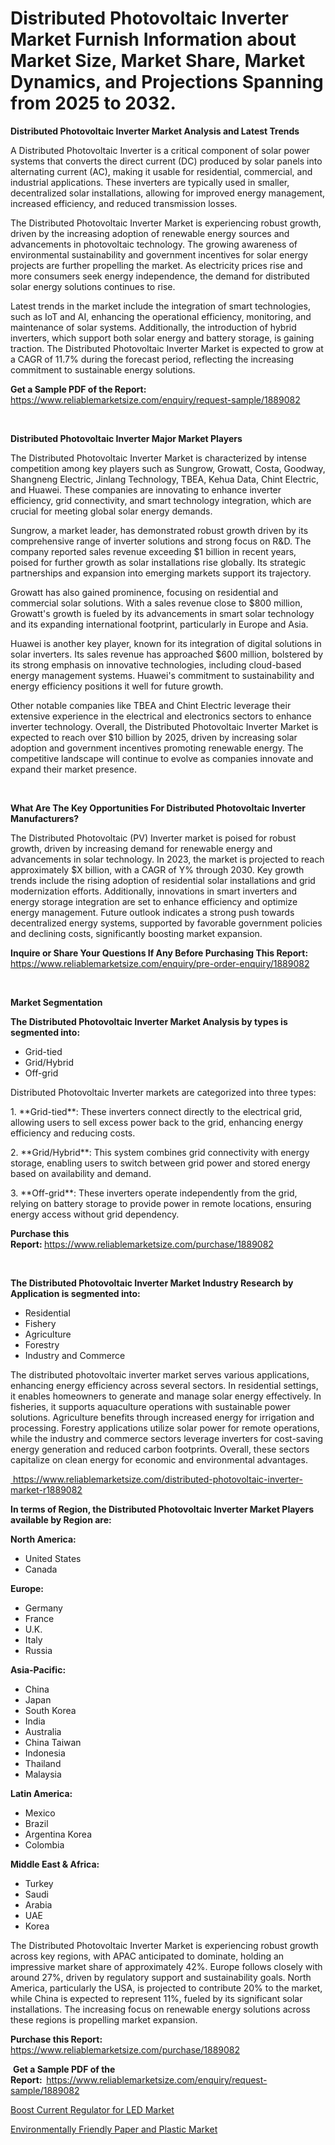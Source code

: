 <p><h1>Distributed Photovoltaic Inverter Market Furnish Information about Market Size, Market Share, Market Dynamics, and Projections Spanning from 2025 to 2032.</h1></p><p><strong>Distributed Photovoltaic Inverter Market Analysis and Latest Trends</strong></p>
<p><p>A Distributed Photovoltaic Inverter is a critical component of solar power systems that converts the direct current (DC) produced by solar panels into alternating current (AC), making it usable for residential, commercial, and industrial applications. These inverters are typically used in smaller, decentralized solar installations, allowing for improved energy management, increased efficiency, and reduced transmission losses.</p><p>The Distributed Photovoltaic Inverter Market is experiencing robust growth, driven by the increasing adoption of renewable energy sources and advancements in photovoltaic technology. The growing awareness of environmental sustainability and government incentives for solar energy projects are further propelling the market. As electricity prices rise and more consumers seek energy independence, the demand for distributed solar energy solutions continues to rise.</p><p>Latest trends in the market include the integration of smart technologies, such as IoT and AI, enhancing the operational efficiency, monitoring, and maintenance of solar systems. Additionally, the introduction of hybrid inverters, which support both solar energy and battery storage, is gaining traction. The Distributed Photovoltaic Inverter Market is expected to grow at a CAGR of 11.7% during the forecast period, reflecting the increasing commitment to sustainable energy solutions.</p></p>
<p><strong>Get a Sample PDF of the Report:&nbsp;</strong> <a href="https://www.reliablemarketsize.com/enquiry/request-sample/1889082?utm_campaign=2176&utm_medium=2&utm_source=Github&utm_content=ia&utm_term=28032025&utm_id=distributed-photovoltaic-inverter">https://www.reliablemarketsize.com/enquiry/request-sample/1889082</a></p>
<p>&nbsp;</p>
<p><strong>Distributed Photovoltaic Inverter Major Market Players</strong></p>
<p><p>The Distributed Photovoltaic Inverter Market is characterized by intense competition among key players such as Sungrow, Growatt, Costa, Goodway, Shangneng Electric, Jinlang Technology, TBEA, Kehua Data, Chint Electric, and Huawei. These companies are innovating to enhance inverter efficiency, grid connectivity, and smart technology integration, which are crucial for meeting global solar energy demands.</p><p>Sungrow, a market leader, has demonstrated robust growth driven by its comprehensive range of inverter solutions and strong focus on R&D. The company reported sales revenue exceeding $1 billion in recent years, poised for further growth as solar installations rise globally. Its strategic partnerships and expansion into emerging markets support its trajectory.</p><p>Growatt has also gained prominence, focusing on residential and commercial solar solutions. With a sales revenue close to $800 million, Growatt's growth is fueled by its advancements in smart solar technology and its expanding international footprint, particularly in Europe and Asia.</p><p>Huawei is another key player, known for its integration of digital solutions in solar inverters. Its sales revenue has approached $600 million, bolstered by its strong emphasis on innovative technologies, including cloud-based energy management systems. Huawei's commitment to sustainability and energy efficiency positions it well for future growth.</p><p>Other notable companies like TBEA and Chint Electric leverage their extensive experience in the electrical and electronics sectors to enhance inverter technology. Overall, the Distributed Photovoltaic Inverter Market is expected to reach over $10 billion by 2025, driven by increasing solar adoption and government incentives promoting renewable energy. The competitive landscape will continue to evolve as companies innovate and expand their market presence.</p></p>
<p>&nbsp;</p>
<p><strong>What Are The Key Opportunities For Distributed Photovoltaic Inverter Manufacturers?</strong></p>
<p><p>The Distributed Photovoltaic (PV) Inverter market is poised for robust growth, driven by increasing demand for renewable energy and advancements in solar technology. In 2023, the market is projected to reach approximately $X billion, with a CAGR of Y% through 2030. Key growth trends include the rising adoption of residential solar installations and grid modernization efforts. Additionally, innovations in smart inverters and energy storage integration are set to enhance efficiency and optimize energy management. Future outlook indicates a strong push towards decentralized energy systems, supported by favorable government policies and declining costs, significantly boosting market expansion.</p></p>
<p><strong>Inquire or Share Your Questions If Any Before Purchasing This Report:</strong> <a href="https://www.reliablemarketsize.com/enquiry/pre-order-enquiry/1889082?utm_campaign=2176&utm_medium=2&utm_source=Github&utm_content=ia&utm_term=28032025&utm_id=distributed-photovoltaic-inverter">https://www.reliablemarketsize.com/enquiry/pre-order-enquiry/1889082</a></p>
<p>&nbsp;</p>
<p><strong>Market Segmentation</strong></p>
<p><strong>The Distributed Photovoltaic Inverter Market Analysis by types is segmented into:</strong></p>
<p><ul><li>Grid-tied</li><li>Grid/Hybrid</li><li>Off-grid</li></ul></p>
<p><p>Distributed Photovoltaic Inverter markets are categorized into three types: </p><p>1. **Grid-tied**: These inverters connect directly to the electrical grid, allowing users to sell excess power back to the grid, enhancing energy efficiency and reducing costs.</p><p>2. **Grid/Hybrid**: This system combines grid connectivity with energy storage, enabling users to switch between grid power and stored energy based on availability and demand.</p><p>3. **Off-grid**: These inverters operate independently from the grid, relying on battery storage to provide power in remote locations, ensuring energy access without grid dependency.</p></p>
<p><strong>Purchase this Report:&nbsp;</strong><a href="https://www.reliablemarketsize.com/purchase/1889082?utm_campaign=2176&utm_medium=2&utm_source=Github&utm_content=ia&utm_term=28032025&utm_id=distributed-photovoltaic-inverter">https://www.reliablemarketsize.com/purchase/1889082</a></p>
<p>&nbsp;</p>
<p><strong>The Distributed Photovoltaic Inverter Market Industry Research by Application is segmented into:</strong></p>
<p><ul><li>Residential</li><li>Fishery</li><li>Agriculture</li><li>Forestry</li><li>Industry and Commerce</li></ul></p>
<p><p>The distributed photovoltaic inverter market serves various applications, enhancing energy efficiency across several sectors. In residential settings, it enables homeowners to generate and manage solar energy effectively. In fisheries, it supports aquaculture operations with sustainable power solutions. Agriculture benefits through increased energy for irrigation and processing. Forestry applications utilize solar power for remote operations, while the industry and commerce sectors leverage inverters for cost-saving energy generation and reduced carbon footprints. Overall, these sectors capitalize on clean energy for economic and environmental advantages.</p></p>
<p><a href="https://www.reliablemarketsize.com/distributed-photovoltaic-inverter-market-r1889082?utm_campaign=2176&utm_medium=2&utm_source=Github&utm_content=ia&utm_term=28032025&utm_id=distributed-photovoltaic-inverter">&nbsp;https://www.reliablemarketsize.com/distributed-photovoltaic-inverter-market-r1889082</a></p>
<p><strong>In terms of Region, the Distributed Photovoltaic Inverter Market Players available by Region are:</strong></p>
<p>
    <p> <strong> North America: </strong>
        <ul>
            <li>United States</li>
            <li>Canada</li>
        </ul>
        </p> 
    <p> <strong> Europe: </strong>
        <ul>
            <li>Germany</li>
            <li>France</li>
            <li>U.K.</li>
            <li>Italy</li>
            <li>Russia</li>
        </ul>
        </p> 
    <p> <strong> Asia-Pacific: </strong>
        <ul>
            <li>China</li>
            <li>Japan</li>
            <li>South Korea</li>
            <li>India</li>
            <li>Australia</li>
            <li>China Taiwan</li>
            <li>Indonesia</li>
            <li>Thailand</li>
            <li>Malaysia</li>
        </ul>
        </p> 
    <p> <strong> Latin America: </strong>
        <ul>
            <li>Mexico</li>
            <li>Brazil</li>
            <li>Argentina Korea</li>
            <li>Colombia</li>
        </ul>
        </p> 
    <p> <strong> Middle East & Africa: </strong>
        <ul>
            <li>Turkey</li>
            <li>Saudi</li>
            <li>Arabia</li>
            <li>UAE</li>
            <li>Korea</li>
        </ul>
    </p>
    </p>
<p><p>The Distributed Photovoltaic Inverter Market is experiencing robust growth across key regions, with APAC anticipated to dominate, holding an impressive market share of approximately 42%. Europe follows closely with around 27%, driven by regulatory support and sustainability goals. North America, particularly the USA, is projected to contribute 20% to the market, while China is expected to represent 11%, fueled by its significant solar installations. The increasing focus on renewable energy solutions across these regions is propelling market expansion.</p></p>
<p><strong>Purchase this Report: </strong><a href="https://www.reliablemarketsize.com/purchase/1889082?utm_campaign=2176&utm_medium=2&utm_source=Github&utm_content=ia&utm_term=28032025&utm_id=distributed-photovoltaic-inverter">https://www.reliablemarketsize.com/purchase/1889082</a></p>
<p>&nbsp;<strong>Get a Sample PDF of the Report:&nbsp;&nbsp;</strong><a href="https://www.reliablemarketsize.com/enquiry/request-sample/1889082?utm_campaign=2176&utm_medium=2&utm_source=Github&utm_content=ia&utm_term=28032025&utm_id=distributed-photovoltaic-inverter">https://www.reliablemarketsize.com/enquiry/request-sample/1889082</a></p>
<p><strong></strong></p>
<p><p><a href="https://github.com/elizabethdagraca/Market-Research-Report-List-5/blob/main/boost-current-regulator-for-led-market.md?utm_campaign=2176&utm_medium=2&utm_source=Github&utm_content=ia&utm_term=28032025&utm_id=distributed-photovoltaic-inverter">Boost Current Regulator for LED Market</a></p><p><a href="https://github.com/baraohinze3x/Market-Research-Report-List-1/blob/main/environmentally-friendly-paper-and-plastic-market.md?utm_campaign=2176&utm_medium=2&utm_source=Github&utm_content=ia&utm_term=28032025&utm_id=distributed-photovoltaic-inverter">Environmentally Friendly Paper and Plastic Market</a></p></p>